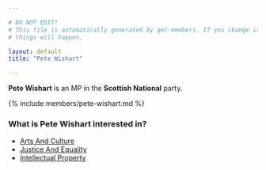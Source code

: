 ```yaml
---

# DO NOT EDIT!
# This file is automatically generated by get-members. If you change it, bad
# things will happen.

layout: default
title: "Pete Wishart"

---
```


**Pete Wishart** is an MP in the **Scottish National** party.

{% include members/pete-wishart.md %}

### What is Pete Wishart interested in?


* [Arts And Culture](/interests/arts-and-culture.html)
* [Justice And Equality](/interests/justice-and-equality.html)
* [Intellectual Property](/interests/intellectual-property.html)

